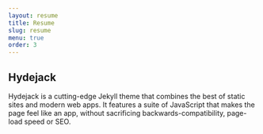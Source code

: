 ```yaml
---
layout: resume
title: Resume
slug: resume
menu: true
order: 3
---
```



## Hydejack
Hydejack is a cutting-edge Jekyll theme that combines the best of static sites and modern web apps. It features a suite of JavaScript that makes the page feel like an app, without sacrificing backwards-compatibility, page-load speed or SEO.
